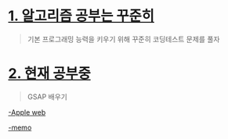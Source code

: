 # [1. 알고리즘 공부는 꾸준히](algorithm)

> 기본 프로그래밍 능력을 키우기 위해 꾸준히 코딩테스트 문제를 풀자

# [2. 현재 공부중](https://github.com/Eric4848/TIL/tree/master/apple-webpage)

> GSAP 배우기

[-Apple web](https://github.com/Eric4848/TIL/tree/master/apple-webpage)

[-memo](https://github.com/Eric4848/TIL/tree/master/Obsidian/React)
